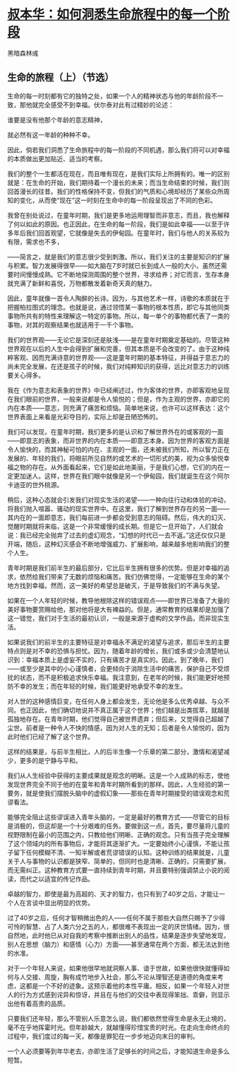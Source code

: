 <link href="../../css/style.css" rel="stylesheet" type="text/css" />

# [叔本华：如何洞悉生命旅程中的每一个阶段](http://www.360doc.cn/mip/754805826.html)

<span class="r">黑暗森林彧

## 生命的旅程（上）（节选）

<div class="p">
<div class="wavy">

生命的每一时刻都有它的独特之处，如果一个人的精神状态与他的年龄阶段不一致，那他就完全感受不到幸福。伏尔泰对此有过精妙的论述：

谁要是没有他那个年龄的意志精神，

就必然有这一年龄的种种不幸。

因此，倘若我们洞悉了生命旅程中的每一阶段的不同机遇，那么我们将可以对幸福的本质做出更加贴近、适当的考察。

我们的整个一生都活在现在，而且唯有现在，是我们实际上所拥有的。唯一的区别就是：在生命的开始，我们期待着一个漫长的未来；而当生命结束的时候，我们则回首漫长的往昔。我们的性格保持不变，但我们的气质和心境却经历了某些众所周知的变化，从而使“现在”这一时刻在生命中的每一阶段呈现出了不同的色彩。

我曾在别处说过，在童年时期，我们是更多地运用理智而非意志，而且，我也解释了何以如此的原因。也正因此，在生命的每一阶段，我们是如此幸福——以至于许多年后我们回首观望，它就像是失去的伊甸园。在童年时，我们与他人的关系较为有限，需求也不多，

——简言之，就是我们的意志很少受到刺激。所以，我们关注的主要是知识的扩展与积累。智力发展得很早——如大脑在7岁时就已长到成人一般的大小，虽然还需要时间慢慢成熟。它不断地探测周围的整个世界，寻求给养；对它而言，生存本身就充满了新鲜和喜悦，万物都散发着新奇天真的魅力。



因此，童年就像一首令人陶醉的长诗。因为，与其他艺术一样，诗歌的本质就在于把握柏拉图式的理念。也就是说，通过领悟某一事物的根本性质，即它与其他同类事物所共有的特性来理解这一特定的事物。所以，每一单个的事物都代表了一类的事物，对其的观察结果也就适用于一千个事物。

我们的世界观——无论它是深刻还是肤浅——是在童年时期奠定基础的。尽管这种世界观在以后的人生中会得到扩展和完善，但其本质是不会改变的了。由于这种纯粹客观、因而充满诗意的世界观——这是童年时期的基本特征，并得益于意志力的尚未完全发展，在还是孩子的时候，我们对纯粹知识的获得，远比对意志力的训练要关心得多。

我在《作为意志和表象的世界》中已经阐述过，作为客体的世界，亦即客观地呈现在我们眼前的世界，一般来说都是令人愉悦的；但是，作为主观的世界，亦即它的内在本质——意志，则充满了痛苦和烦恼。简单地来说，也许可以这样表达：这个世界表面上来看是光彩夺目的，实际上却是丑陋恐怖的。

我们可以发现，在童年时期，我们更多的是认识和了解世界外在的或客观的一面——即意志的表象，而非世界的内在本质——即意志本身。因为世界的客观方面是令人愉快的，而其神秘可怕的内在、主观的一面，还未被我们所知，所以智力正在发展的、年轻的我们，将眼前所见自然的或艺术的一切形式的美，视为众多愉悦幸福之物的存在。从外面看起来，它们是如此地美丽，于是我们心想，它们的内在一定更加迷人。这样，世界在我们眼中就像是另一个伊甸园，我们就诞生在这个阿尔卡迪亚的世外桃源。

稍后，这种心态就会引发我们对现实生活的渴望——一种向往行动和体验的冲动，将我们抛入喧嚣、骚动的现实世界中。在这里，我们了解到世界存在的另一面——其内在的一面即意志，我们每前进一步都会受到意志的阻碍。然后，伟大的幻灭、觉醒时期就将来临，这是一个非常缓慢的成长期。但是它一旦开始了，人们就会说：我已经完全抛弃了过去的虚幻观念，“幻想的时代已一去不返。”这还仅仅只是开端，随后，这种幻灭感会不断地增强威力、扩展影响，越来越多地影响我们的整个人生。



青年时期是我们前半生的最后部分，它比后半生拥有很多的优势。但是对幸福的追求，依然给我们带来了无数的烦恼和痛苦。我们仿佛觉得，一定能够在生命的某个地方找到幸福，然而，这一美好的希望总是破灭，于是导致我们的不满与失望。

如果在一个人年轻的时候，教导他根除这样的错误观点——即世界已准备了大量的美好事物要赏赐给他，那对他将是大有裨益的。但是，通常教育的结果却是加强了这一错觉，我们对于生活的最初认识，一般是来源于虚构的文学作品，而非现实生活。

如果说我们的前半生的主要特征是对幸福永不满足的渴望与追求，那后半生的主要特点则是对不幸的恐惧与担忧。因为，随着年龄的增长，我们或多或少会清楚地认识到：幸福本质上是虚妄不实的，只有痛苦才是真实的。因此，到了晚年，我们——或至少是其中的小心谨慎者，会更倾向于消除生活中的痛苦，保护自己不受烦扰的状态，而不是积极追求快乐幸福。我注意到，在老年的时候，我们能更好地预防不幸的发生；而在年轻的时候，我们能更好地承受不幸的发生。

对人世的这种感情巨变，在任何人身上都会发生，无论他是多么优秀卓越、与众不同。也正因此，他们确切地说并不真正属于这个世界；他们越是出类拔萃，就越是孤独地存在。在青年时期，他们觉得自己被世界遗弃；但后来，又觉得自己超越了尘世。前者是一种令人不快的情感，因为对人生的无知；后者是令人愉悦的，因为此时他们已经了解了这个世界。

这样的结果是，与前半生相比，人的后半生像一个乐章的第二部分，激情和渴望减少，更多的是宁静与平和。

我们从人生经验中获得的主要成果就是观念的明晰。这是一个人成熟的标志，使他发现世界完全不同于他的在童年和青年时期所看到的那样。因此，人生经验的第一要务，就是使我们摆脱头脑中的虚假幻象——那些在青年时期接受的错误观念和荒谬看法。

能够完全阻止这些谬误进入青年头脑的，一定是最好的教育方式——尽管它的目标是消极的，但这却是一个十分艰难的任务。要做到这一点，首先，要尽量将儿童的视野限制在最小的范围之内，只教给他们明晰、正确的观念。只有当孩子完全理解了这个领域内的所有事物后，才能将其逐渐扩大。一定要始终小心谨慎，不能让孩子留下任何模糊不清、一知半解或者荒谬错误的认知。这种训练的结果就是，儿童关于人与事物的认识都是狭窄、简单的，但同时也是清晰、正确的，只需要扩展，而无需纠正。这种教育方式要一直持续到青年时期，并且要特别强调禁止小说的阅读，而代之以适宜的传记作品。

卓越的智力，即使是最为高超的、天才的智力，也只有到了40岁之后，才能让一个人在言谈中显出明显的优势。

过了40岁之后，任何才智稍微出色的人——任何不属于那些大自然只赐予了少得可怜的智慧、占了人类六分之五的人，都很难不表现出一定的厌世情绪。因为，很自然地，此时他已从对自我的考察中推断出别人的品性，结果是逐步失望地发现，别人在思想（脑力）和感情（心力）方面——甚至通常在两个方面，都无法达到他的水准。

对于一个年轻人来说，如果他很早地就洞察人事、谙于世故，如果他很快就懂得如何与人交接、周旋，胸有成竹地步入社会，那么不论从理智还是道德的角度来考虑，这都是一个不好的迹象。这预示着他的本性平庸。相反，如果一个年轻人对世人的行为方式感到诧异和惊讶，并且在与他们的交往中表现得笨拙、乖僻，则显示出他有着高贵的品质。

只要我们还年轻，那么不管别人乐意怎么说，我们都依然觉得生命是永无止境的，毫不在乎地挥霍时光。但年龄越大，就越懂得珍惜宝贵的时光。在走向生命终点的过程中，我们度过的每一天，都像是罪犯在一步步地迈向末日的审判。

一个人必须要等到年华老去，亦即生活了足够长的时间之后，才能知道生命是多么短暂。

</div>
</div>



